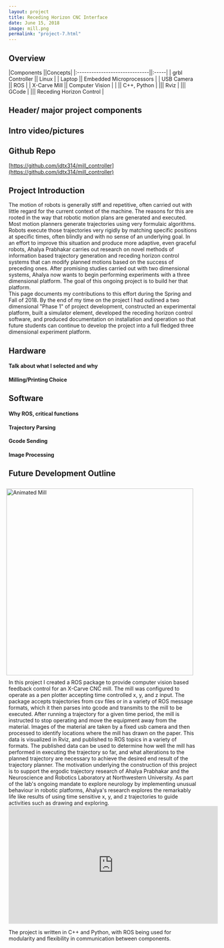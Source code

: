 ```yaml
---
layout: project
title: Receding Horizon CNC Interface
date: June 15, 2018
image: mill.png
permalink: "project-7.html"
---
```


## Overview

|Components                     ||Concepts|
|:------------------------------||:-----|
|    grbl Controller     ||    Linux    |
|    Laptop  ||    Embedded Microprocessors    |
|    USB Camera      ||    ROS    |
|    X-Carve Mill       ||    Computer Vision    |
|                               ||    C++, Python    |
|||    Rviz    |
|||    GCode    |
|||    Receding Horizon Control    |


## Header/ major project components

## Intro video/pictures


## Github Repo
[https://github.com/idtx314/mill_controller](https://github.com/idtx314/mill_controller)


## Project Introduction
The motion of robots is generally stiff and repetitive, often carried out with little regard for the current context of the machine. The reasons for this are rooted in the way that robotic motion plans are generated and executed. Most motion planners generate trajectories using very formulaic algorithms. Robots execute those trajectories very rigidly by matching specific positions at specific times, often blindly and with no sense of an underlying goal.
In an effort to improve this situation and produce more adaptive, even graceful robots, Ahalya Prabhakar carries out research on novel methods of information based trajectory generation and receding horizon control systems that can modify planned motions based on the success of preceding ones. 
After promising studies carried out with two dimensional systems, Ahalya now wants to begin performing experiments with a three dimensional platform. The goal of this ongoing project is to build her that platform.  
This page documents my contributions to this effort during the Spring and Fall of 2018. By the end of my time on the project I had outlined a two dimensional "Phase 1" of project development, constructed an experimental platform, built a simulator element, developed the receding horizon control software, and produced documentation on installation and operation so that future students can continue to develop the project into a full fledged three dimensional experiment platform.


## Hardware
#### Talk about what I selected and why
#### Milling/Printing Choice

## Software
#### Why ROS, critical functions
#### Trajectory Parsing
#### Gcode Sending
#### Image Processing

## Future Development Outline






































<img src="./public/images/mill_animated.gif" alt="Animated Mill" width="500" style="float: right;margin-right:auto; padding: 10px;"/>
In this project I created a ROS package to provide computer vision based feedback control for an X-Carve CNC mill. The mill was configured to operate as a pen plotter accepting time controlled x, y, and z input. The package accepts trajectories from csv files or in a variety of ROS message formats, which it then parses into gcode and transmits to the mill to be executed.
After running a trajectory for a given time period, the mill is instructed to stop operating and move the equipment away from the material. Images of the material are taken by a fixed usb camera and then processed to identify locations where the mill has drawn on the paper. This data is visualized in Rviz, and published to ROS topics in a variety of formats.  
The published data can be used to determine how well the mill has performed in executing the trajectory so far, and what alterations to the planned trajectory are necessary to achieve the desired end result of the trajectory planner.  
The motivation underlying the construction of this project is to support the ergodic trajectory research of Ahalya Prabhakar and the Neuroscience and Robotics Laboratory at Northwestern University. As part of the lab's ongoing mandate to explore neurology by implementing unusual behaviour in robotic platforms, Ahalya's research explores the remarkably life like results of using time sensitive x, y, and z trajectories to guide activities such as drawing and exploring. 

<iframe width="560" height="315" src="https://www.youtube.com/embed/BPGvnV0WLSQ" frameborder="0" allow="accelerometer; autoplay; encrypted-media; gyroscope; picture-in-picture" allowfullscreen></iframe>


The project is written in C++ and Python, with ROS being used for modularity and flexibility in communication between components.
